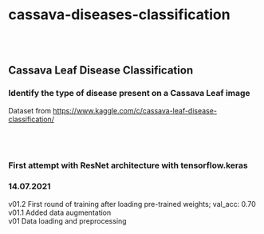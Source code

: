 # cassava-diseases-classification
<br/><br/>

## Cassava Leaf Disease Classification
### Identify the type of disease present on a Cassava Leaf image
Dataset from https://www.kaggle.com/c/cassava-leaf-disease-classification/<br/>
<br/><br/><br/>
### First attempt with ResNet architecture with tensorflow.keras

### 14.07.2021
v01.2 First round of training after loading pre-trained weights; val_acc: 0.70<br/>
v01.1 Added data augmentation<br/>
v01 Data loading and preprocessing<br/>
